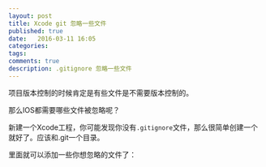 ```yaml
---
layout: post
title: Xcode git 忽略一些文件
published: true
date:   2016-03-11 16:05
categories:
tags:
comments: true
description: .gitignore 忽略一些文件
---
```


项目版本控制的时候肯定是有些文件是不需要版本控制的。

那么IOS都需要哪些文件被忽略呢？

新建一个Xcode工程，你可能发现你没有```.gitignore```文件，那么很简单创建一个就好了。应该和.git一个目录。

里面就可以添加一些你想忽略的文件了：

